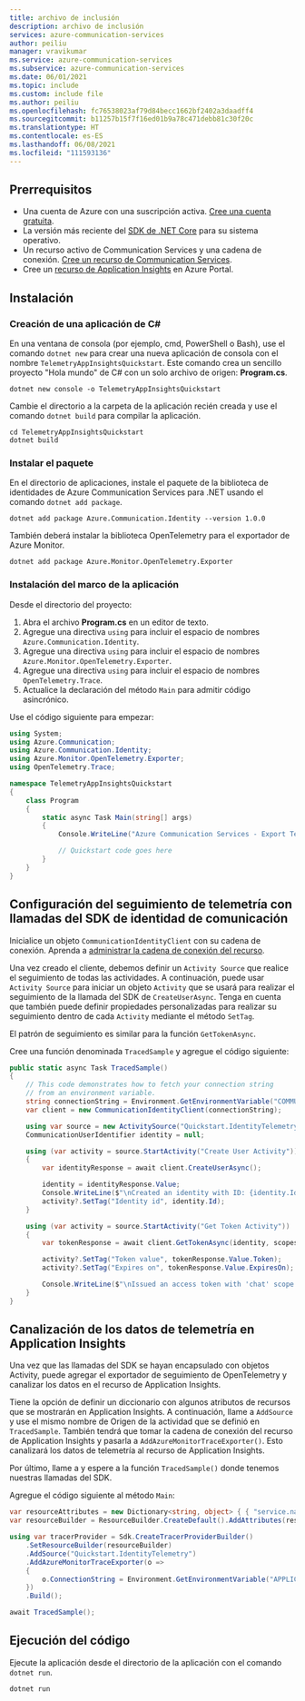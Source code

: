 ```yaml
---
title: archivo de inclusión
description: archivo de inclusión
services: azure-communication-services
author: peiliu
manager: vravikumar
ms.service: azure-communication-services
ms.subservice: azure-communication-services
ms.date: 06/01/2021
ms.topic: include
ms.custom: include file
ms.author: peiliu
ms.openlocfilehash: fc76538023af79d84becc1662bf2402a3daadff4
ms.sourcegitcommit: b11257b15f7f16ed01b9a78c471debb81c30f20c
ms.translationtype: HT
ms.contentlocale: es-ES
ms.lasthandoff: 06/08/2021
ms.locfileid: "111593136"
---
```

## <a name="prerequisites"></a>Prerrequisitos

- Una cuenta de Azure con una suscripción activa. [Cree una cuenta gratuita](https://azure.microsoft.com/free/?WT.mc_id=A261C142F).
- La versión más reciente del [SDK de .NET Core](https://dotnet.microsoft.com/download/dotnet-core) para su sistema operativo.
- Un recurso activo de Communication Services y una cadena de conexión. [Cree un recurso de Communication Services](../create-communication-resource.md).
- Cree un [recurso de Application Insights](https://docs.microsoft.com/azure/azure-monitor/app/create-new-resource) en Azure Portal.

## <a name="setting-up"></a>Instalación

### <a name="create-a-new-c-application"></a>Creación de una aplicación de C#

En una ventana de consola (por ejemplo, cmd, PowerShell o Bash), use el comando `dotnet new` para crear una nueva aplicación de consola con el nombre `TelemetryAppInsightsQuickstart`. Este comando crea un sencillo proyecto "Hola mundo" de C# con un solo archivo de origen: **Program.cs**.

```console
dotnet new console -o TelemetryAppInsightsQuickstart
```

Cambie el directorio a la carpeta de la aplicación recién creada y use el comando `dotnet build` para compilar la aplicación.

```console
cd TelemetryAppInsightsQuickstart
dotnet build
```

### <a name="install-the-package"></a>Instalar el paquete

En el directorio de aplicaciones, instale el paquete de la biblioteca de identidades de Azure Communication Services para .NET usando el comando `dotnet add package`.

```console
dotnet add package Azure.Communication.Identity --version 1.0.0
```

También deberá instalar la biblioteca OpenTelemetry para el exportador de Azure Monitor.

```console
dotnet add package Azure.Monitor.OpenTelemetry.Exporter
```

### <a name="set-up-the-app-framework"></a>Instalación del marco de la aplicación

Desde el directorio del proyecto:

1. Abra el archivo **Program.cs** en un editor de texto.
2. Agregue una directiva `using` para incluir el espacio de nombres `Azure.Communication.Identity`.
3. Agregue una directiva `using` para incluir el espacio de nombres `Azure.Monitor.OpenTelemetry.Exporter`.
4. Agregue una directiva `using` para incluir el espacio de nombres `OpenTelemetry.Trace`.
5. Actualice la declaración del método `Main` para admitir código asincrónico.

Use el código siguiente para empezar:

```csharp
using System;
using Azure.Communication;
using Azure.Communication.Identity;
using Azure.Monitor.OpenTelemetry.Exporter;
using OpenTelemetry.Trace;

namespace TelemetryAppInsightsQuickstart
{
    class Program
    {
        static async Task Main(string[] args)
        {
            Console.WriteLine("Azure Communication Services - Export Telemetry to Application Insights");

            // Quickstart code goes here
        }
    }
}
```
## <a name="setting-up-the-telemetry-tracer-with-communication-identity-sdk-calls"></a>Configuración del seguimiento de telemetría con llamadas del SDK de identidad de comunicación

Inicialice un objeto `CommunicationIdentityClient` con su cadena de conexión. Aprenda a [administrar la cadena de conexión del recurso](../create-communication-resource.md#store-your-connection-string).

Una vez creado el cliente, debemos definir un `Activity Source` que realice el seguimiento de todas las actividades. A continuación, puede usar `Activity Source` para iniciar un objeto `Activity` que se usará para realizar el seguimiento de la llamada del SDK de `CreateUserAsync`. Tenga en cuenta que también puede definir propiedades personalizadas para realizar su seguimiento dentro de cada `Activity` mediante el método `SetTag`.

El patrón de seguimiento es similar para la función `GetTokenAsync`.

Cree una función denominada `TracedSample` y agregue el código siguiente:

```csharp
public static async Task TracedSample()
{
    // This code demonstrates how to fetch your connection string
    // from an environment variable.
    string connectionString = Environment.GetEnvironmentVariable("COMMUNICATION_SERVICES_CONNECTION_STRING");
    var client = new CommunicationIdentityClient(connectionString);

    using var source = new ActivitySource("Quickstart.IdentityTelemetry");
    CommunicationUserIdentifier identity = null;

    using (var activity = source.StartActivity("Create User Activity"))
    {
        var identityResponse = await client.CreateUserAsync();

        identity = identityResponse.Value;
        Console.WriteLine($"\nCreated an identity with ID: {identity.Id}");
        activity?.SetTag("Identity id", identity.Id);
    }

    using (var activity = source.StartActivity("Get Token Activity"))
    {
        var tokenResponse = await client.GetTokenAsync(identity, scopes: new[] { CommunicationTokenScope.Chat });

        activity?.SetTag("Token value", tokenResponse.Value.Token);
        activity?.SetTag("Expires on", tokenResponse.Value.ExpiresOn);

        Console.WriteLine($"\nIssued an access token with 'chat' scope that expires at {expiresOn}:");
    }
}
```

## <a name="funneling-telemetry-data-to-application-insights"></a>Canalización de los datos de telemetría en Application Insights

Una vez que las llamadas del SDK se hayan encapsulado con objetos Activity, puede agregar el exportador de seguimiento de OpenTelemetry y canalizar los datos en el recurso de Application Insights.

Tiene la opción de definir un diccionario con algunos atributos de recursos que se mostrarán en Application Insights.
A continuación, llame a `AddSource` y use el mismo nombre de Origen de la actividad que se definió en `TracedSample`.
También tendrá que tomar la cadena de conexión del recurso de Application Insights y pasarla a `AddAzureMonitorTraceExporter()`. Esto canalizará los datos de telemetría al recurso de Application Insights.

Por último, llame a y espere a la función `TracedSample()` donde tenemos nuestras llamadas del SDK.

Agregue el código siguiente al método `Main`:

```csharp
var resourceAttributes = new Dictionary<string, object> { { "service.name", "<service-name>" }, { "service.instance.id", "<service-instance-id>" } };
var resourceBuilder = ResourceBuilder.CreateDefault().AddAttributes(resourceAttributes);

using var tracerProvider = Sdk.CreateTracerProviderBuilder()
    .SetResourceBuilder(resourceBuilder)
    .AddSource("Quickstart.IdentityTelemetry")
    .AddAzureMonitorTraceExporter(o =>
    {
        o.ConnectionString = Environment.GetEnvironmentVariable("APPLICATION_INSIGHTS_CONNECTION_STRING");
    })
    .Build();

await TracedSample();
```

## <a name="run-the-code"></a>Ejecución del código

Ejecute la aplicación desde el directorio de la aplicación con el comando `dotnet run`.

```console
dotnet run
```
